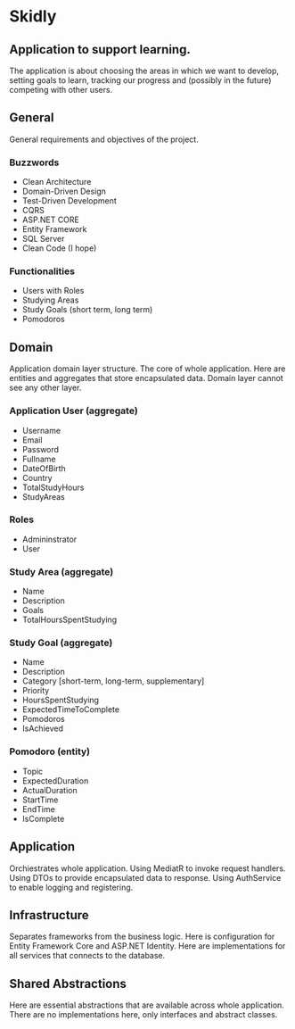 # Skidly

## Application to support learning.

The application is about choosing the areas in which we want to develop, setting
goals to learn, tracking our progress and (possibly in the future) competing
with other users.

## General
General requirements and objectives of the project.

### Buzzwords
- Clean Architecture
- Domain-Driven Design
- Test-Driven Development
- CQRS
- ASP.NET CORE
- Entity Framework
- SQL Server
- Clean Code (I hope)

### Functionalities
- Users with Roles
- Studying Areas
- Study Goals (short term, long term)
- Pomodoros

## Domain
Application domain layer structure.
The core of whole application.
Here are entities and aggregates that store encapsulated data.
Domain layer cannot see any other layer.

### Application User (aggregate)
- Username
- Email
- Password
- Fullname
- DateOfBirth
- Country
- TotalStudyHours
- StudyAreas

### Roles
- Admininstrator
- User

### Study Area (aggregate)
- Name
- Description
- Goals
- TotalHoursSpentStudying

### Study Goal (aggregate)
- Name
- Description
- Category [short-term, long-term, supplementary]
- Priority
- HoursSpentStudying
- ExpectedTimeToComplete
- Pomodoros
- IsAchieved

### Pomodoro (entity)
- Topic
- ExpectedDuration
- ActualDuration
- StartTime
- EndTime
- IsComplete

## Application
Orchiestrates whole application.
Using MediatR to invoke request handlers.
Using DTOs to provide encapsulated data to response.
Using AuthService to enable logging and registering.

## Infrastructure
Separates frameworks from the business logic.
Here is configuration for Entity Framework Core and ASP.NET Identity.
Here are implementations for all services that connects to the database.

## Shared Abstractions
Here are essential abstractions that are available across whole application.
There are no implementations here, only interfaces and abstract classes.